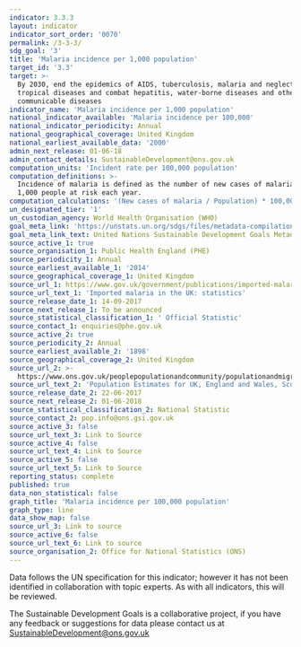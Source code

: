 ```yaml
---
indicator: 3.3.3
layout: indicator
indicator_sort_order: '0070'
permalink: /3-3-3/
sdg_goal: '3'
title: 'Malaria incidence per 1,000 population'
target_id: '3.3'
target: >-
  By 2030, end the epidemics of AIDS, tuberculosis, malaria and neglected
  tropical diseases and combat hepatitis, water-borne diseases and other
  communicable diseases
indicator_name: 'Malaria incidence per 1,000 population'
national_indicator_available: 'Malaria incidence per 100,000'
national_indicator_periodicity: Annual
national_geographical_coverage: United Kingdom
national_earliest_available_data: '2000'
admin_next_release: 01-06-18
admin_contact_details: SustainableDevelopment@ons.gov.uk
computation_units: 'Incident rate per 100,000 population'
computation_definitions: >-
  Incidence of malaria is defined as the number of new cases of malaria per
  1,000 people at risk each year.
computation_calculations: '(New cases of malaria / Population) * 100,000'
un_designated_tier: '1'
un_custodian_agency: World Health Organisation (WHO)
goal_meta_link: 'https://unstats.un.org/sdgs/files/metadata-compilation/Metadata-Goal-3.pdf'
goal_meta_link_text: United Nations Sustainable Development Goals Metadata (PDF 431 KB)
source_active_1: true
source_organisation_1: Public Health England (PHE)
source_periodicity_1: Annual
source_earliest_available_1: '2014'
source_geographical_coverage_1: United Kingdom
source_url_1: https://www.gov.uk/government/publications/imported-malaria-in-the-uk-statistics
source_url_text_1: 'Imported malaria in the UK: statistics'
source_release_date_1: 14-09-2017
source_next_release_1: To be announced
source_statistical_classification_1: ' Official Statistic'
source_contact_1: enquiries@phe.gov.uk
source_active_2: true
source_periodicity_2: Annual
source_earliest_available_2: '1898'
source_geographical_coverage_2: United Kingdom
source_url_2: >-
  https://www.ons.gov.uk/peoplepopulationandcommunity/populationandmigration/populationestimates/datasets/populationestimatesforukenglandandwalesscotlandandnorthernireland
source_url_text_2: 'Population Estimates for UK, England and Wales, Scotland and Northern Ireland'
source_release_date_2: 22-06-2017
source_next_release_2: 01-06-2018
source_statistical_classification_2: National Statistic
source_contact_2: pop.info@ons.gsi.gov.uk
source_active_3: false
source_url_text_3: Link to Source
source_active_4: false
source_url_text_4: Link to Source
source_active_5: false
source_url_text_5: Link to Source
reporting_status: complete
published: true
data_non_statistical: false
graph_title: 'Malaria incidence per 100,000 population'
graph_type: line
data_show_map: false
source_url_3: Link to source
source_active_6: false
source_url_text_6: Link to source
source_organisation_2: Office for National Statistics (ONS)
---
```

Data follows the UN specification for this indicator; however it has not been identified in collaboration with topic experts. As with all indicators, this will be reviewed.
  
The Sustainable Development Goals is a collaborative project, if you have any feedback or suggestions for data please contact us at <SustainableDevelopment@ons.gov.uk>
